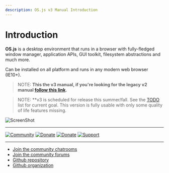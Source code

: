```yaml
---
description: OS.js v3 Manual Introduction
---
```


# Introduction

**OS.js** is a desktop environment that runs in a browser with fully-fledged window manager, application APIs, GUI toolkit, filesystem abstractions and much more.

Can be installed on all platform and runs in any modern web browser (IE10+).

> NOTE: **This the v3 manual, if you're looking for the legacy v2 manual [follow this link](https://manual.os-js.org/v2/).**

> NOTE: **v3 is scheduled for release this summer/fall. See the [TODO](https://gist.github.com/andersevenrud/ebfc22ef75c6686cc2d9a6e1191a8405) list for current goal. This version is fully usable with only some quality of life features missing.

![ScreenShot](https://www.os-js.org/screenshot.png)

---

[![Community](https://img.shields.io/badge/join-community-green.svg)](https://community.os-js.org/)
[![Donate](https://img.shields.io/badge/liberapay-donate-yellowgreen.svg)](https://liberapay.com/os-js/)
[![Donate](https://img.shields.io/badge/paypal-donate-yellow.svg)](https://www.paypal.com/cgi-bin/webscr?cmd=_donations&business=andersevenrud%40gmail%2ecom&lc=NO&currency_code=USD&bn=PP%2dDonationsBF%3abtn_donate_SM%2egif%3aNonHosted)
[![Support](https://img.shields.io/badge/patreon-support-orange.svg)](https://www.patreon.com/user?u=2978551&ty=h&u=2978551)

---

* [Join the community chatrooms](https://gitter.im/os-js/OS.js)
* [Join the community forums](https://community.os-js.org/)
* [Github repository](https://github.com/os-js/OS.js)
* [Github organization](https://github.com/os-js)
